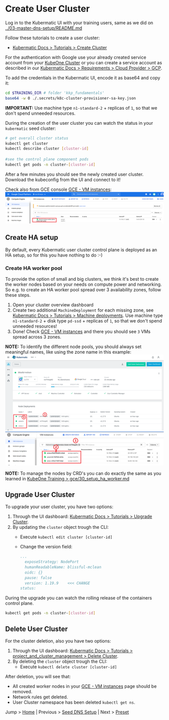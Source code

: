 # Create User Cluster

Log in to the Kubermatic UI with your training users, same as we did on [../03-master-dns-setup/README.md](../03-master-dns-setup#login-to-kkp-dashboard)

Follow these tutorials to create a user cluster:

- [Kubermatic Docs > Tutorials > Create Cluster](https://docs.kubermatic.com/kubermatic/master/tutorials_howtos/project_and_cluster_management/#:~:text=create%20cluster)

For the authentication with Google use your already created service account from your [KubeOne Cluster](../01-kubeone-cluster-setup#prepare-secrets) or you can create a service account as described in our [Kubermatic Docs > Requirements > Cloud Provider > GCP](https://docs.kubermatic.com/kubermatic/master/architecture/requirements/support_policy/provider_support_matrix/google_cloud/gcp/).

To add the credentials in the Kubermatic UI, encode it as base64 and copy it:

```bash
cd $TRAINING_DIR # folder 'kkp_fundamentals'
base64 -w 0 ./.secrets/k8c-cluster-provisioner-sa-key.json
```

**IMPORTANT:** Use machine type `n1-standard-2` + replicas of `1`, so that we don't spend unneeded resources.

During the creation of the user cluster you can watch the status in your `kubermatic` seed cluster:

```bash
# get overall cluster status
kubectl get cluster
kubectl describe cluster [cluster-id]

#see the control plane component pods
kubectl get pods -n cluster-[cluster-id]
```

After a few minutes you should see the newly created user cluster. Download the kubeconfig from the UI and connect to it!

Check also from GCE console [GCE - VM instances](https://console.cloud.google.com/compute/instances):
![gce vm instances managed by Kubermatic](../.pics/gce-instances-k8c.png)

## Create HA setup
By default, every Kubermatic user cluster control plane is deployed as an HA setup, so for this you have nothing to do :-)

### Create HA worker pool

To provide the option of small and big clusters, we think it's best to create the worker nodes based on your needs on compute power and networking. So e.g. to create an HA worker pool spread over 3 availability zones, follow these steps.

1. Open your cluster overview dashboard
2. Create two additional `MachineDeployment` for each missing zone, see [Kubermatic Docs > Tutorials > Machine deployments](https://docs.kubermatic.com/kubermatic/master/examples/manage_workers_node/via_ui/). Use machine type `n1-standard-2` + disk type `pd-ssd` + replicas of `1`, so that we don't spend unneeded resources!
3. Done! Check [GCE - VM instances](https://console.cloud.google.com/compute/instances) and there you should see `3` VMs spread across 3 zones.  

**NOTE:** To identify the different node pools, you should always set meaningful names, like using the zone name in this example:
![GCE Multizone Setup - Kubermatic](../.pics/gce.k8c.multizone.worker.png)
![GCE Multizone Setup - GCE Console](../.pics/gce.console.multizone.worker.png)

**NOTE:** To manage the nodes by CRD's you can do exactly the same as you learned in [KubeOne Training > gce/30_setup_ha_worker.md](../../kubeone/gce/30_setup_ha_worker.md)

## Upgrade User Cluster

To upgrade your user cluster, you have two options:

1. Through the UI dashboard: [Kubermatic Docs > Tutorials > Upgrade Cluster](https://docs.kubermatic.com/kubermatic/master/tutorials_howtos/project_and_cluster_management/#:~:text=upgrade%20cluster).
2. By updating the `cluster` object trough the CLI:
    - Execute `kubectl edit cluster [cluster-id]`
    - Change the version field:

      ```yaml
      ...
        exposeStrategy: NodePort
        humanReadableName: blissful-mclean
        oidc: {}
        pause: false
        version: 1.19.9    <<< CHANGE
      status:
      ```

During the upgrade you can watch the rolling release of the containers control plane.

```bash
kubectl get pods -n cluster-[cluster-id]
```

## Delete User Cluster

For the cluster deletion, also you have two options:

1. Through the UI dashboard: [Kubermatic Docs > Tutorials > project_and_cluster_management > Delete Cluster](https://docs.kubermatic.com/kubermatic/master/tutorials_howtos/project_and_cluster_management/#:~:text=delete%20cluster).
2. By deleting the `cluster` object trough the CLI:
   - Execute `kubectl delete cluster [cluster-id]`

After deletion, you will see that:

- All created worker nodes in your [GCE - VM instances](https://console.cloud.google.com/compute/instances) page should be removed.
- Network rules get deleted.
- User Cluster namespace has been deleted `kubectl get ns`.

Jump > [Home](../README.md) | Previous > [Seed DNS Setup](../05-seed-dns-setup/README.md) | Next > [Preset](../07-create-preset/README.md)